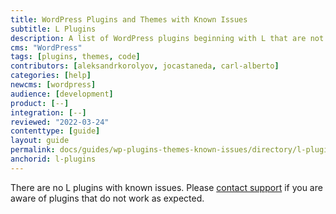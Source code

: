 ```yaml
---
title: WordPress Plugins and Themes with Known Issues
subtitle: L Plugins
description: A list of WordPress plugins beginning with L that are not supported and/or require workarounds.
cms: "WordPress"
tags: [plugins, themes, code]
contributors: [aleksandrkorolyov, jocastaneda, carl-alberto]
categories: [help]
newcms: [wordpress]
audience: [development]
product: [--]
integration: [--]
reviewed: "2022-03-24"
contenttype: [guide]
layout: guide
permalink: docs/guides/wp-plugins-themes-known-issues/directory/l-plugins
anchorid: l-plugins
---
```


There are no L plugins with known issues. Please [contact support](/guides/support/contact-support/) if you are aware of plugins that do not work as expected.